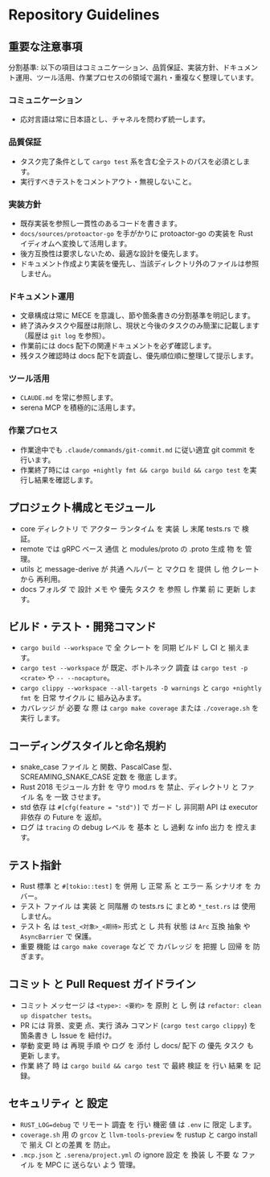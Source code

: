 # Repository Guidelines

## 重要な注意事項

分割基準: 以下の項目はコミュニケーション、品質保証、実装方針、ドキュメント運用、ツール活用、作業プロセスの6領域で漏れ・重複なく整理しています。

### コミュニケーション

- 応対言語は常に日本語とし、チャネルを問わず統一します。

### 品質保証

- タスク完了条件として `cargo test` 系を含む全テストのパスを必須とします。
- 実行すべきテストをコメントアウト・無視しないこと。

### 実装方針

- 既存実装を参照し一貫性のあるコードを書きます。
- `docs/sources/protoactor-go` を手がかりに protoactor-go の実装を Rust イディオムへ変換して活用します。
- 後方互換性は要求しないため、最適な設計を優先します。
- ドキュメント作成より実装を優先し、当該ディレクトリ外のファイルは参照しません。

### ドキュメント運用

- 文章構成は常に MECE を意識し、節や箇条書きの分割基準を明記します。
- 終了済みタスクや履歴は削除し、現状と今後のタスクのみ簡潔に記載します（履歴は `git log` を参照）。
- 作業前には docs 配下の関連ドキュメントを必ず確認します。
- 残タスク確認時は docs 配下を調査し、優先順位順に整理して提示します。

### ツール活用

- `CLAUDE.md` を常に参照します。
- serena MCP を積極的に活用します。

### 作業プロセス

- 作業途中でも `.claude/commands/git-commit.md` に従い適宜 git commit を行います。
- 作業終了時には `cargo +nightly fmt && cargo build && cargo test` を実行し結果を確認します。

## プロジェクト構成とモジュール

- core ディレクトリ で アクター ランタイム を 実装 し 末尾 tests.rs で 検証。
- remote では gRPC ベース 通信 と modules/proto の .proto 生成 物 を 管理。
- utils と message-derive が 共通 ヘルパー と マクロ を 提供 し 他 クレート から 再利用。
- docs フォルダ で 設計 メモ や 優先 タスク を 参照 し 作業 前 に 更新 します。

## ビルド・テスト・開発コマンド

- `cargo build --workspace` で 全 クレート を 同期 ビルド し CI と 揃えます。
- `cargo test --workspace` が 既定、ボトルネック 調査 は `cargo test -p <crate>` や `-- --nocapture`。
- `cargo clippy --workspace --all-targets -D warnings` と `cargo +nightly fmt` を 日常 サイクル に 組み込みます。
- カバレッジ が 必要 な 際 は `cargo make coverage` または `./coverage.sh` を 実行 します。

## コーディングスタイルと命名規約

- snake_case ファイル と 関数、PascalCase 型、SCREAMING_SNAKE_CASE 定数 を 徹底 します。
- Rust 2018 モジュール 方針 を 守り mod.rs を 禁止、ディレクトリ と ファイル 名 を 一致 させます。
- std 依存 は `#[cfg(feature = "std")]` で ガード し 非同期 API は executor 非依存 の Future を 返却。
- ログ は `tracing` の debug レベル を 基本 と し 過剰 な info 出力 を 控えます。

## テスト指針

- Rust 標準 と `#[tokio::test]` を 併用 し 正常 系 と エラー 系 シナリオ を カバー。
- テスト ファイル は 実装 と 同階層 の tests.rs に まとめ `*_test.rs` は 使用 しません。
- テスト 名 は `test_<対象>_<期待>` 形式 と し 共有 状態 は `Arc` 互換 抽象 や `AsyncBarrier` で 保護。
- 重要 機能 は `cargo make coverage` など で カバレッジ を 把握 し 回帰 を 防ぎます。

## コミット と Pull Request ガイドライン

- コミット メッセージ は `<type>: <要約>` を 原則 と し 例 は `refactor: clean up dispatcher tests`。
- PR には 背景、変更 点、実行 済み コマンド (`cargo test` `cargo clippy`) を 箇条書き し Issue を 紐付け。
- 挙動 変更 時 は 再現 手順 や ログ を 添付 し docs/ 配下 の 優先 タスク も 更新 します。
- 作業 終了 時 は `cargo build && cargo test` で 最終 検証 を 行い 結果 を 記録。

## セキュリティ と 設定

- `RUST_LOG=debug` で リモート 調査 を 行い 機密 値 は `.env` に 限定 します。
- `coverage.sh` 用 の `grcov` と `llvm-tools-preview` を rustup と cargo install で 揃え CI との差異 を 防止。
- `.mcp.json` と `.serena/project.yml` の ignore 設定 を 換装 し 不要 な ファイル を MPC に 送らない よう 管理。
